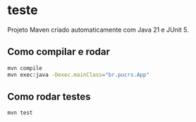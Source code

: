 # teste

Projeto Maven criado automaticamente com Java 21 e JUnit 5.

## Como compilar e rodar

```bash
mvn compile
mvn exec:java -Dexec.mainClass="br.pucrs.App"
```

## Como rodar testes

```bash
mvn test
```

